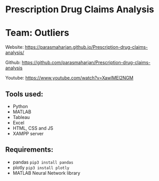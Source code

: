 # Prescription Drug Claims Analysis

# Team: Outliers

Website: https://parasmaharjan.github.io/Prescription-drug-claims-analysis/

Github: https://github.com/parasmaharjan/Prescription-drug-claims-analysis

Youtube: https://www.youtube.com/watch?v=XawlMEl2NGM

## Tools used:

* Python
* MATLAB
* Tableau
* Excel
* HTML, CSS and JS
* XAMPP server

## Requirements:
* pandas `pip3 install pandas`
* plotly `pip3 install plotly`
* MATLAB Neural Network library



